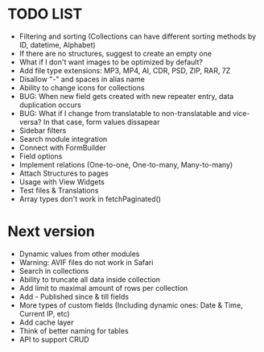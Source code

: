 TODO LIST
=========

* Filtering and sorting (Collections can have different sorting methods by ID, datetime, Alphabet)
* If there are no structures, suggest to create an empty one
* What if I don't want images to be optimized by default?
* Add file type extensions: MP3, MP4, AI, CDR, PSD, ZIP, RAR, 7Z
* Disallow "-" and spaces in alias name
* Ability to change icons for collections
* BUG: When new field gets created with new repeater entry, data duplication occurs
* BUG: What if I change from translatable to non-translatable and vice-versa? In that case, form values dissapear
* Sidebar filters
* Search module integration
* Connect with FormBuilder
* Field options
* Implement relations (One-to-one, One-to-many, Many-to-many)
* Attach Structures to pages
* Usage with View Widgets
* Test files & Translations
* Array types don't work in fetchPaginated()

# Next version

* Dynamic values from other modules
* Warning: AVIF files do not work in Safari
* Search in collections
* Ability to truncate all data inside collection
* Add limit to maximal amount of rows per collection
* Add - Published since & till fields
* More types of custom fields (Including dynamic ones: Date & Time, Current IP, etc)
* Add cache layer
* Think of better naming for tables
* API to support CRUD